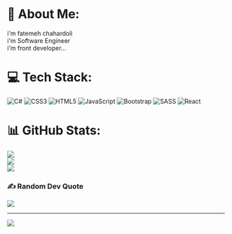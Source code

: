 # 💫 About Me:
i'm fatemeh chahardoli<br>i'm Software Engineer<br>i'm front developer...


# 💻 Tech Stack:
![C#](https://img.shields.io/badge/c%23-%23239120.svg?style=for-the-badge&logo=csharp&logoColor=white) ![CSS3](https://img.shields.io/badge/css3-%231572B6.svg?style=for-the-badge&logo=css3&logoColor=white) ![HTML5](https://img.shields.io/badge/html5-%23E34F26.svg?style=for-the-badge&logo=html5&logoColor=white) ![JavaScript](https://img.shields.io/badge/javascript-%23323330.svg?style=for-the-badge&logo=javascript&logoColor=%23F7DF1E) ![Bootstrap](https://img.shields.io/badge/bootstrap-%238511FA.svg?style=for-the-badge&logo=bootstrap&logoColor=white) ![SASS](https://img.shields.io/badge/SASS-hotpink.svg?style=for-the-badge&logo=SASS&logoColor=white) ![React](https://img.shields.io/badge/react-%2320232a.svg?style=for-the-badge&logo=react&logoColor=%2361DAFB)
# 📊 GitHub Stats:
![](https://github-readme-stats.vercel.app/api?username=fatemehchahardoli&theme=radical&hide_border=false&include_all_commits=false&count_private=false)<br/>
![](https://github-readme-streak-stats.herokuapp.com/?user=fatemehchahardoli&theme=radical&hide_border=false)<br/>
![](https://github-readme-stats.vercel.app/api/top-langs/?username=fatemehchahardoli&theme=radical&hide_border=false&include_all_commits=false&count_private=false&layout=compact)

### ✍️ Random Dev Quote
![](https://quotes-github-readme.vercel.app/api?type=horizontal&theme=radical)

---
[![](https://visitcount.itsvg.in/api?id=fatemehchahardoli&icon=0&color=0)](https://visitcount.itsvg.in)

<!-- Proudly created with GPRM ( https://gprm.itsvg.in ) -->
